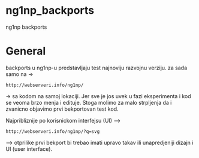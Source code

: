 ng1np_backports
===============
ng1np backports

General
=======
backports u ng1np-u predstavljaju test najnoviju razvojnu verziju.
za sada samo na ->

    http://webserveri.info/ng1np/ 
    
-> sa kodom na samoj lokaciji. Jer sve je jos uvek u fazi eksperimenta i kod se veoma brzo menja i edituje. 
Stoga molimo za malo strpljenja da i zvanicno objavimo prvi bekportovan test kod.

Najpribliznije po korisnickom interfejsu (UI) --> 

    http://webserveri.info/ng1np/?q=svg 
    
--> otprilike prvi bekport bi trebao imati upravo takav ili unapredjeniji dizajn i UI (user interface).
